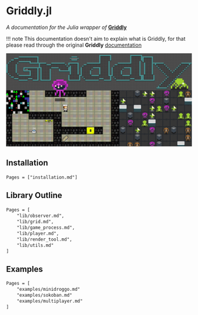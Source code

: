 # Griddly.jl
*A documentation for the Julia wrapper of* [**Griddly**](https://github.com/Bam4d/Griddly)

!!! note
    This documentation doesn't aim to explain what is Griddly, for that please
    read through the original **Griddly** [documentation](https://griddly.readthedocs.io/en/latest/?badge=latest)

![](imgs/griddly-header.png)

## Installation

```@contents
Pages = ["installation.md"]
```

## Library Outline

```@contents
Pages = [
    "lib/observer.md",
    "lib/grid.md",
    "lib/game_process.md",
    "lib/player.md",
    "lib/render_tool.md",
    "lib/utils.md"
]
```

## Examples

```@contents
Pages = [
    "examples/minidroggo.md"
    "examples/sokoban.md"
    "examples/multiplayer.md"
]
```

